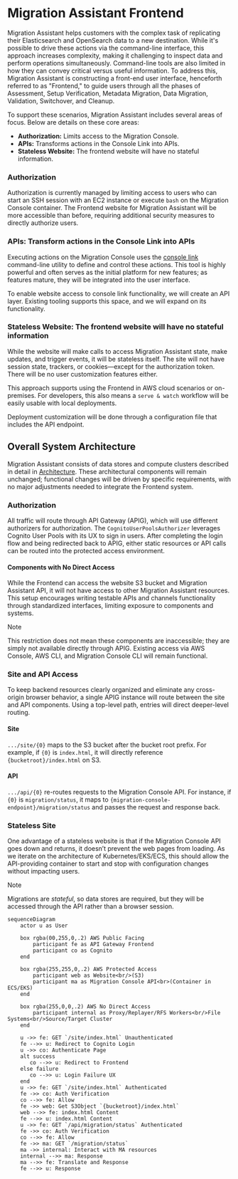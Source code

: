 # Migration Assistant Frontend

Migration Assistant helps customers with the complex task of replicating their Elasticsearch and OpenSearch data to a new destination. While it's possible to drive these actions via the command-line interface, this approach increases complexity, making it challenging to inspect data and perform operations simultaneously. Command-line tools are also limited in how they can convey critical versus useful information. To address this, Migration Assistant is constructing a front-end user interface, henceforth referred to as "Frontend," to guide users through all the phases of Assessment, Setup Verification, Metadata Migration, Data Migration, Validation, Switchover, and Cleanup.

To support these scenarios, Migration Assistant includes several areas of focus. Below are details on these core areas:

- **Authorization:** Limits access to the Migration Console.
- **APIs:** Transforms actions in the Console Link into APIs.
- **Stateless Website:** The frontend website will have no stateful information.

### Authorization

Authorization is currently managed by limiting access to users who can start an SSH session with an EC2 instance or execute `bash` on the Migration Console container. The Frontend website for Migration Assistant will be more accessible than before, requiring additional security measures to directly authorize users.

### APIs: Transform actions in the Console Link into APIs

Executing actions on the Migration Console uses the [console link](../TrafficCapture/dockerSolution/src/main/docker/migrationConsole/lib/console_link/README.md) command-line utility to define and control these actions. This tool is highly powerful and often serves as the initial platform for new features; as features mature, they will be integrated into the user interface.

To enable website access to console link functionality, we will create an API layer. Existing tooling supports this space, and we will expand on its functionality.

### Stateless Website: The frontend website will have no stateful information

While the website will make calls to access Migration Assistant state, make updates, and trigger events, it will be stateless itself. The site will not have session state, trackers, or cookies—except for the authorization token. There will be no user customization features either.

This approach supports using the Frontend in AWS cloud scenarios or on-premises. For developers, this also means a `serve & watch` workflow will be easily usable with local deployments.

Deployment customization will be done through a configuration file that includes the API endpoint.

## Overall System Architecture

Migration Assistant consists of data stores and compute clusters described in detail in [Architecture](./Architecture.md). These architectural components will remain unchanged; functional changes will be driven by specific requirements, with no major adjustments needed to integrate the Frontend system.

### Authorization

All traffic will route through API Gateway (APIG), which will use different authorizers for authorization. The `CognitoUserPoolsAuthorizer` leverages Cognito User Pools with its UX to sign in users. After completing the login flow and being redirected back to APIG, either static resources or API calls can be routed into the protected access environment.

#### Components with No Direct Access

While the Frontend can access the website S3 bucket and Migration Assistant API, it will not have access to other Migration Assistant resources. This setup encourages writing testable APIs and channels functionality through standardized interfaces, limiting exposure to components and systems.

> [!NOTE]
> This restriction does not mean these components are inaccessible; they are simply not available directly through APIG. Existing access via AWS Console, AWS CLI, and Migration Console CLI will remain functional.

### Site and API Access

To keep backend resources clearly organized and eliminate any cross-origin browser behavior, a single APIG instance will route between the site and API components. Using a top-level path, entries will direct deeper-level routing.

#### Site
`.../site/{0}` maps to the S3 bucket after the bucket root prefix. For example, if `{0}` is `index.html`, it will directly reference `{bucketroot}/index.html` on S3.

#### API
`.../api/{0}` re-routes requests to the Migration Console API. For instance, if `{0}` is `migration/status`, it maps to `{migration-console-endpoint}/migration/status` and passes the request and response back.

### Stateless Site

One advantage of a stateless website is that if the Migration Console API goes down and returns, it doesn’t prevent the web pages from loading. As we iterate on the architecture of Kubernetes/EKS/ECS, this should allow the API-providing container to start and stop with configuration changes without impacting users.

> [!NOTE]
> Migrations are *stateful*, so data stores are required, but they will be accessed through the API rather than a browser session.

```mermaid
sequenceDiagram
    actor u as User

    box rgba(00,255,0,.2) AWS Public Facing
        participant fe as API Gateway Frontend
        participant co as Cognito
    end

    box rgba(255,255,0,.2) AWS Protected Access
        participant web as Website<br/>(S3) 
        participant ma as Migration Console API<br>(Container in ECS/EKS)
    end

    box rgba(255,0,0,.2) AWS No Direct Access
        participant internal as Proxy/Replayer/RFS Workers<br/>File Systems<br/>Source/Target Cluster
    end

    u ->> fe: GET `/site/index.html` Unauthenticated
    fe -->> u: Redirect to Cognito Login
    u ->> co: Authenticate Page
    alt success
       co -->> u: Redirect to Frontend
    else failure
       co -->> u: Login Failure UX
    end
    u ->> fe: GET `/site/index.html` Authenticated
    fe ->> co: Auth Verification
    co -->> fe: Allow
    fe ->> web: Get S3Object `{bucketroot}/index.html`
    web -->> fe: index.html Content
    fe -->> u: index.html Content
    u ->> fe: GET `/api/migration/status` Authenticated
    fe ->> co: Auth Verification
    co -->> fe: Allow
    fe ->> ma: GET `/migration/status`
    ma ->> internal: Interact with MA resources
    internal -->> ma: Response
    ma -->> fe: Translate and Response
    fe -->> u: Response
```